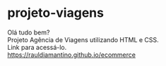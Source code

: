 # projeto-viagens
Olá tudo bem? </br>
Projeto Agência de Viagens utilizando HTML e CSS.</br>
Link para acessá-lo. </br>
https://rauldiamantino.github.io/ecommerce
